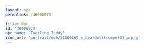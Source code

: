```yaml
---
layout: npc
permalink: /40000073

title: Npc
id: '40000073'
npc_name: 'Tootling Teddy'
icon_url: 'portrait/mob/21000169_m_beardolltrumpet01_p.png'
---
```

